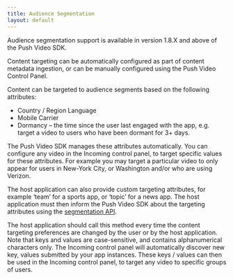 ```yaml
---
title: Audience Segmentation
layout: default 
---
```


Audience segmentation support is available in version 1.8.X and above of the Push Video SDK.

Content targeting can be automatically configured as part of content metadata ingestion, or can be manually configured using the Push Video Control Panel.

Content can be targeted to audience segments based on the following attributes: 

* Country / Region Language
* Mobile Carrier
* Dormancy – the time since the user last engaged with the app, e.g. target a video to users who have been dormant for 3+ days.


The Push Video SDK manages these attributes automatically. You can configure any video in the Incoming control panel, to target specific values for these attributes. For example you may target a particular video to only appear for users in New-York City, or Washington and/or who are using Verizon. 

The host application can also provide custom targeting attributes, for example ‘team’ for a sports app, or ‘topic’ for a news app. The host application must then inform the Push Video SDK about the targeting attributes using the  [segmentation API](apidoc/html/Classes/ISDKDataAccessService.html#//api/name/setUserFilteringKeys:error:). 

The host application should call this method every time the content targeting preferences are changed by the user or by the host application. Note that keys and values are case-sensitive, and contains alphanumerical characters only. The Incoming control panel will automatically discover new key, values submitted by your app instances. These keys / values can then be used in the Incoming control panel, to target any video to specific groups of users. 

